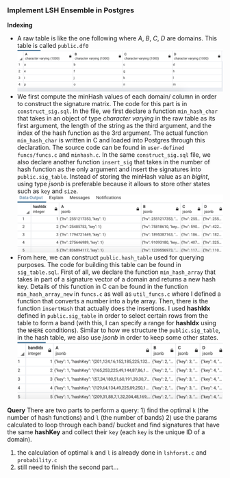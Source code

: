 ### Implement LSH Ensemble in Postgres

**Indexing**
- A raw table is like the one following where *A*, *B*, *C*, *D* are domains. This table is called `public.df0`
![raw_table](./raw_table.png)
- We first compute the minHash values of each domain/ column in order to construct the signature matrix. The code for this part is in `construct_sig.sql`. In the file, we first declare a function `min_hash_char` that takes in an object of type *character varying* in the raw table as its first argument, the length of the string as the third argument, and the index of the hash function as the 3rd argument. The actual function `min_hash_char` is written in C and loaded into Postgres through this declaration. The source code can be found in `user-defined funcs/funcs.c` and `minhash.c`. In the same `construct_sig.sql` file, we also declare another function `insert_sig` that takes in the number of hash function as the only argument and insert the signatures into `public.sig_table`. Instead of storing the minHash value as an *bigint*, using type *jsonb* is preferable because it allows to store other states such as `key` and `size`.
![sig_table](./sig_table.png)
- From here, we can construct `public.hash_table` used for querying purposes. The code for building this table can be found in `sig_table.sql`. First of all, we declare the function `min_hash_array` that takes in part of a signature vector of a domain and returns a new hash key. Details of this function in C can be found in the function `min_hash_array_new` in `funcs.c` as well as `util_funcs.c` where I defined a function that converts a number into a byte array. Then, there is the function `insertHash` that actually does the insertions. I used **hashIdx** defined in `public.sig_table` in order to select certain rows from the table to form a band (with this, I can specify a range for **hashIdx** using the `WHERE` conditions). Similar to how we structure the `public.sig_table`, in the hash table, we also use *jsonb* in order to keep some other states.
![hash_table](./hash_table.png)

**Query**
There are two parts to perform a query: 1) find the optimal `k` (the number of hash functions) and `l` (the number of bands) 2) use the params calculated to loop through each band/ bucket and find signatures that have the same **hashKey** and collect their `key` (each `key` is the unique ID of a domain).
1. the calculation of optimal `k` and `l` is already done in `lshforst.c` and `probability.c`
2. still need to finish the second part...